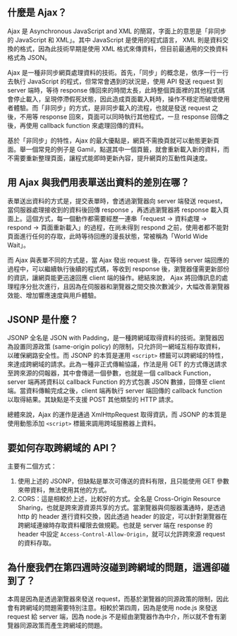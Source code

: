 ## 什麼是 Ajax？
Ajax 是 Asynchronous JavaScript and XML 的簡寫，字面上的意思是「非同步的 JavaScript 和 XML」。其中 JavaScript 是使用的程式語言， XML 則是資料交換的格式，因為此技術早期是使用 XML 格式來傳資料，但目前最通用的交換資料格式為 JSON。

Ajax 是一種非同步網頁處理資料的技術。首先，「同步」的概念是，依序一行一行去執行 JavaScript 的程式，但常常會遇到的狀況是，使用 API 發送 request 到 server 端時，等待 response 傳回來的時間太長，此時整個頁面裡的其他程式碼會停止載入，呈現停滯假死狀態，因此造成頁面載入耗時，操作不穩定而破壞使用者體驗。而「非同步」的方式，是非同步載入的流程，也就是發送 request 之後，不用等 response 回來，頁面可以同時執行其他程式，一旦 response 回傳之後，再使用 callback function 來處理回傳的資料。

基於「非同步」的特性，Ajax 的最大優點是，網頁不需換頁就可以動態更新頁面。舉一個常見的例子是 Gamil，點選其中一個頁籤，就會重新載入新的資料，而不需要重新整理頁面，讓程式能即時更新內容，提升網頁的互動性與速度。

## 用 Ajax 與我們用表單送出資料的差別在哪？
表單送出資料的方式是，提交表單時，會透過瀏覽器向 server 端發送 request，當伺服器處理接收到的資料後回傳 response ，再透過瀏覽器將 response 載入頁面上。這個方式，每一個動作都需要經歷一連串「request → 資料處理 → respond → 頁面重新載入」的過程，在尚未得到 respond 之前，使用者都不能對頁面進行任何的存取，此時等待回應的漫長狀態，常被稱為「World Wide Wait」。

而 Ajax 與表單不同的方式是，當 Ajax 發出 request 後，在等待 server 端回應的過程中，可以繼續執行後續的程式碼，等收到 response 後，瀏覽器僅需更新部份的資訊，讓網頁能更迅速回應 client 端的操作。總結來說， Ajax 將回傳訊息的處理程序分批次進行，且因為在伺服器和瀏覽器之間交換次數減少，大幅改善瀏覽器效能、增加響應速度與用戶體驗。

## JSONP 是什麼？
JSONP 全名是 JSON with Padding，是一種跨網域取得資料的技術。瀏覽器因為設置同源政策 (same-origin policy) 的限制，只允許同一網域互相存取資料，以確保網路安全性。而 JSONP 的本質是運用 `<script>` 標籤可以跨網域的特性，來達成跨網域的請求。此為一種非正式傳輸協議，作法是用 GET 的方式傳送請求至跨來源的伺報器，其中會傳遞一個參數，也就是一個 callback Function，server 端再將資料以 callback Function 的方式包裹 JSON 數據，回傳至 client 端。當資料傳輸完成之後，client 端再執行 server 端回傳的 callback function 以取得結果。其缺點是不支援 POST 其他類型的 HTTP 請求。

總體來說，Ajax 的運作是通過 XmlHttpRequest 取得資訊，而 JSONP 的本質是使用動態添加 `<script>` 標籤來調用跨域服務器上資料。


## 要如何存取跨網域的 API？
主要有二個方式：  
1. 使用上述的 JSONP，但缺點是單次可傳送的資料有限，且只能使用 GET 參數來帶資料，無法使用其他的方式。  
2. CORS：這是相較於上述，比較好的方式。全名是 Cross-Origin Resource Sharing，也就是跨來源資源共享的方式。當瀏覽器與伺服器溝通時，是透過 http 的 header 進行資料交換，因此透過 header 的設定，可以針對瀏覽器在跨網域連線時存取資料權限去做規範。也就是 server 端在 response 的 header 中設定 `Access-Control-Allow-Origin`，就可以允許跨來源 request 的資料存取。


## 為什麼我們在第四週時沒碰到跨網域的問題，這週卻碰到了？
本周是因為是透過瀏覽器來發送 request，而基於瀏覽器的同源政策的限制，因此會有跨網域的問題需要特別注意。相較於第四周，因為是使用 node.js 來發送 request 給 server 端，因為 node.js 不是經由瀏覽器作為中介，所以就不會有瀏覽器同源政策而產生跨網域的問題。
